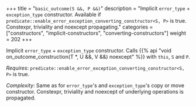 +++
title = "`basic_outcome(S &&, P &&)`"
description = "Implicit `error_type` + `exception_type` constructor. Available if `predicate::enable_error_exception_converting_constructor<S, P>` is true. Constexpr, triviality and noexcept propagating."
categories = ["constructors", "implicit-constructors", "converting-constructors"]
weight = 202
+++

Implicit `error_type` + `exception_type` constructor. Calls {{% api "void on_outcome_construction(T *, U &&, V &&) noexcept" %}} with `this`, `S` and `P`.

*Requires*: `predicate::enable_error_exception_converting_constructor<S, P>` is true.

*Complexity*: Same as for `error_type`'s and `exception_type`'s copy or move constructor. Constexpr, triviality and noexcept of underlying operations is propagated.
